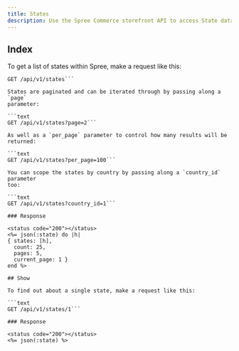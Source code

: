 ```yaml
---
title: States
description: Use the Spree Commerce storefront API to access State data.
---
```


## Index

To get a list of states within Spree, make a request like this:

```text
GET /api/v1/states```

States are paginated and can be iterated through by passing along a `page`
parameter:

```text
GET /api/v1/states?page=2```

As well as a `per_page` parameter to control how many results will be returned:

```text
GET /api/v1/states?per_page=100```

You can scope the states by country by passing along a `country_id` parameter
too:

```text
GET /api/v1/states?country_id=1```

### Response

<status code="200"></status>
<%= json(:state) do |h|
{ states: [h],
  count: 25,
  pages: 5,
  current_page: 1 }
end %>

## Show

To find out about a single state, make a request like this:

```text
GET /api/v1/states/1```

### Response

<status code="200"></status>
<%= json(:state) %>
